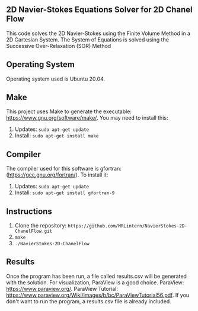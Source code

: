 ## 2D Navier-Stokes Equations Solver for 2D Chanel Flow
This code solves the 2D Navier-Stokes using the Finite Volume Method
in a 2D Cartesian System.
The System of Equations is solved using the Successive Over-Relaxation (SOR) Method

## Operating System
Operating system used is Ubuntu 20.04.

## Make
This project uses Make to generate the executable: https://www.gnu.org/software/make/.
You may need to install this: 
1. Updates: `sudo apt-get update`
2. Install: `sudo apt-get install make`


## Compiler
The compiler used for this software is gfortran: (https://gcc.gnu.org/fortran/).
To install it: 
1. Updates: `sudo apt-get update`
2. Install: `sudo apt-get install gfortran-9`

## Instructions
1. Clone the repository: `https://github.com/MRLintern/NavierStokes-2D-ChanelFlow.git`
2. `make`
3. `./NavierStokes-2D-ChanelFlow`

## Results
Once the program has been run, a file called results.csv will be generated
with the solution. For visualization, ParaView is a good choice. 
ParaView: https://www.paraview.org/.
ParaView Tutorial: https://www.paraview.org/Wiki/images/b/bc/ParaViewTutorial56.pdf.
If you don't want to run the program, a results.csv file is already included.
